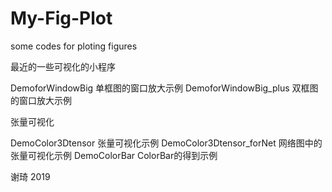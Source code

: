 # My-Fig-Plot
 some codes for ploting figures

最近的一些可视化的小程序

  DemoforWindowBig		单框图的窗口放大示例
  DemoforWindowBig_plus	双框图的窗口放大示例

张量可视化
  
  DemoColor3Dtensor		张量可视化示例
  DemoColor3Dtensor_forNet	网络图中的张量可视化示例
  DemoColorBar		ColorBar的得到示例

谢琦
2019
